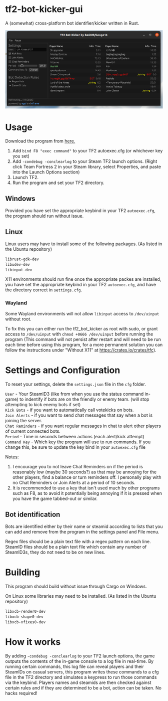 # tf2-bot-kicker-gui

A (somewhat) cross-platform bot identifier/kicker written in Rust.

![Demonstration Image](images/Demonstration.png)

# Usage

Download the program from [here.](https://github.com/Googe14/tf2-bot-kicker-gui/releases)

1. Add `bind F8 "exec command"` to your TF2 autoexec.cfg (or whichever key you set)
2. Add `-condebug -conclearlog` to your Steam TF2 launch options. (Right click Team Fortress 2 in your Steam library, select Properties, and paste into the Launch Options section)
3. Launch TF2.
4. Run the program and set your TF2 directory.

## Windows

Provided you have set the appropriate keybind in your TF2 `autoexec.cfg`, the program should run without issue.

## Linux

Linux users may have to install some of the following packages. (As listed in the Ubuntu repository)

`librust-gdk-dev`\
`libudev-dev`\
`libinput-dev`

X11 environments should run fine once the appropriate packes are installed, you have set the appropriate keybind in your TF2 `autoexec.cfg`, and have the directory correct in `settings.cfg`.

### Wayland

Some Wayland environments will not allow `libinput` access to `/dev/uinput` without root.

To fix this you can either run the tf2_bot_kicker as root with sudo, or grant access to `/dev/uinput` with `chmod +0666 /dev/uinput` before running the program (This command will not persist after restart and will need to be run each time before using this program, for a more permanent solution you can follow the instructions under "Without X11" at https://crates.io/crates/tfc).


# Settings and Configuration

To reset your settings, delete the `settings.json` file in the `cfg` folder.

`User` - Your SteamID3 (like from when you use the status command in-game) to indentify if bots are on the friendly or enemy team. (will stop attempting to kick enemy bots if set)\
`Kick Bots` - if you want to automatically call votekicks on bots.\
`Join Alerts` - if you want to send chat messages that say when a bot is joining the server.\
`Chat Reminders` - if you want regular messages in chat to alert other players of current connected bots.\
`Period` - Time in seconds between actions (each alert/kick attempt)\
`Command Key` - Which key the program will use to run commands. If you change this, be sure to update the key bind in your `autoexec.cfg` file

Notes:
1. I encourage you to not leave Chat Reminders on if the period is reasonably low (maybe 30 seconds?) as that may be annoying for the other players, find a balance or turn reminders off. I personally play with no Chat Reminders or Join Alerts at a period of 10 seconds.
2. It is recommended to use a key that isn't used much by other programs such as F8, as to avoid it potentially being annoying if it is pressed when you have the game tabbed-out or similar. 

## Bot identification

Bots are identified either by their name or steamid according to lists that you can add and remove from the program in the settings panel and File menu.

Regex files should be a plain text file with a regex pattern on each line. SteamID files should be a plain text file which contain any number of SteamID3s, they do not need to be on new lines.

# Building
This program should build without issue through Cargo on Windows. 

On Linux some libraries may need to be installed. (As listed in the Ubuntu repository)

`libxcb-render0-dev`\
`libxcb-shape0-dev`\
`libxcb-xfixes0-dev`

# How it works
 
By adding `-condebug -conclearlog` to your TF2 launch options, the game outputs the contents of the in-game console to a log file in real-time. By running certain commands, this log file can reveal players and their SteamIDs on casual servers, this program writes these commands to a cfg file in the TF2 directory and simulates a keypress to run those commands via the keybind. Players names and steamids are then checked against certain rules and if they are determined to be a bot, action can be taken. No hacks required!
